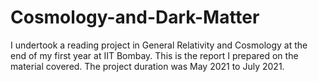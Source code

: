 # Cosmology-and-Dark-Matter
I undertook a reading project in General Relativity and Cosmology at the end of my first year at IIT Bombay. This is the report I prepared on the material covered. The project duration was May 2021 to July 2021.
